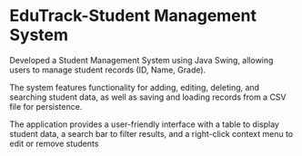 # EduTrack-Student Management System
Developed a Student Management System using Java Swing, allowing users to manage student records (ID, Name, Grade).

The system features functionality for adding, editing, deleting, and searching student data, as well as saving and loading records from a CSV file for persistence.

The application provides a user-friendly interface with a table to display student data, a search bar to filter results, and a right-click context menu to edit or remove students

